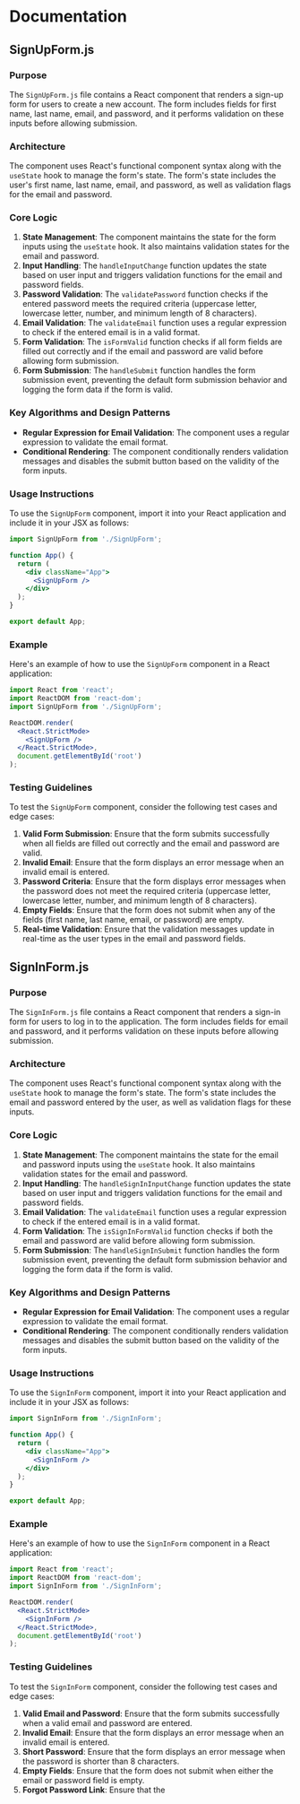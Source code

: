 # Documentation

## SignUpForm.js

### Purpose

The `SignUpForm.js` file contains a React component that renders a sign-up form for users to create a new account. The form includes fields for first name, last name, email, and password, and it performs validation on these inputs before allowing submission.

### Architecture

The component uses React's functional component syntax along with the `useState` hook to manage the form's state. The form's state includes the user's first name, last name, email, and password, as well as validation flags for the email and password.

### Core Logic

1. **State Management**: The component maintains the state for the form inputs using the `useState` hook. It also maintains validation states for the email and password.
2. **Input Handling**: The `handleInputChange` function updates the state based on user input and triggers validation functions for the email and password fields.
3. **Password Validation**: The `validatePassword` function checks if the entered password meets the required criteria (uppercase letter, lowercase letter, number, and minimum length of 8 characters).
4. **Email Validation**: The `validateEmail` function uses a regular expression to check if the entered email is in a valid format.
5. **Form Validation**: The `isFormValid` function checks if all form fields are filled out correctly and if the email and password are valid before allowing form submission.
6. **Form Submission**: The `handleSubmit` function handles the form submission event, preventing the default form submission behavior and logging the form data if the form is valid.

### Key Algorithms and Design Patterns

- **Regular Expression for Email Validation**: The component uses a regular expression to validate the email format.
- **Conditional Rendering**: The component conditionally renders validation messages and disables the submit button based on the validity of the form inputs.

### Usage Instructions

To use the `SignUpForm` component, import it into your React application and include it in your JSX as follows:

```jsx
import SignUpForm from './SignUpForm';

function App() {
  return (
    <div className="App">
      <SignUpForm />
    </div>
  );
}

export default App;
```

### Example

Here's an example of how to use the `SignUpForm` component in a React application:

```jsx
import React from 'react';
import ReactDOM from 'react-dom';
import SignUpForm from './SignUpForm';

ReactDOM.render(
  <React.StrictMode>
    <SignUpForm />
  </React.StrictMode>,
  document.getElementById('root')
);
```

### Testing Guidelines

To test the `SignUpForm` component, consider the following test cases and edge cases:

1. **Valid Form Submission**: Ensure that the form submits successfully when all fields are filled out correctly and the email and password are valid.
2. **Invalid Email**: Ensure that the form displays an error message when an invalid email is entered.
3. **Password Criteria**: Ensure that the form displays error messages when the password does not meet the required criteria (uppercase letter, lowercase letter, number, and minimum length of 8 characters).
4. **Empty Fields**: Ensure that the form does not submit when any of the fields (first name, last name, email, or password) are empty.
5. **Real-time Validation**: Ensure that the validation messages update in real-time as the user types in the email and password fields.

## SignInForm.js

### Purpose

The `SignInForm.js` file contains a React component that renders a sign-in form for users to log in to the application. The form includes fields for email and password, and it performs validation on these inputs before allowing submission.

### Architecture

The component uses React's functional component syntax along with the `useState` hook to manage the form's state. The form's state includes the email and password entered by the user, as well as validation flags for these inputs.

### Core Logic

1. **State Management**: The component maintains the state for the email and password inputs using the `useState` hook. It also maintains validation states for the email and password.
2. **Input Handling**: The `handleSignInInputChange` function updates the state based on user input and triggers validation functions for the email and password fields.
3. **Email Validation**: The `validateEmail` function uses a regular expression to check if the entered email is in a valid format.
4. **Form Validation**: The `isSignInFormValid` function checks if both the email and password are valid before allowing form submission.
5. **Form Submission**: The `handleSignInSubmit` function handles the form submission event, preventing the default form submission behavior and logging the form data if the form is valid.

### Key Algorithms and Design Patterns

- **Regular Expression for Email Validation**: The component uses a regular expression to validate the email format.
- **Conditional Rendering**: The component conditionally renders validation messages and disables the submit button based on the validity of the form inputs.

### Usage Instructions

To use the `SignInForm` component, import it into your React application and include it in your JSX as follows:

```jsx
import SignInForm from './SignInForm';

function App() {
  return (
    <div className="App">
      <SignInForm />
    </div>
  );
}

export default App;
```

### Example

Here's an example of how to use the `SignInForm` component in a React application:

```jsx
import React from 'react';
import ReactDOM from 'react-dom';
import SignInForm from './SignInForm';

ReactDOM.render(
  <React.StrictMode>
    <SignInForm />
  </React.StrictMode>,
  document.getElementById('root')
);
```

### Testing Guidelines

To test the `SignInForm` component, consider the following test cases and edge cases:

1. **Valid Email and Password**: Ensure that the form submits successfully when a valid email and password are entered.
2. **Invalid Email**: Ensure that the form displays an error message when an invalid email is entered.
3. **Short Password**: Ensure that the form displays an error message when the password is shorter than 8 characters.
4. **Empty Fields**: Ensure that the form does not submit when either the email or password field is empty.
5. **Forgot Password Link**: Ensure that the 